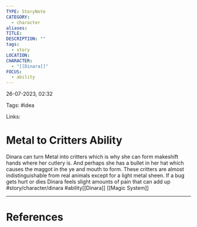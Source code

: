 ```yaml
---
TYPE: StoryNote
CATEGORY:
  - character
aliases: 
TITLE: 
DESCRIPTION: ""
tags:
  - story
LOCATION: 
CHARACTER:
  - "[[Dinara]]"
FOCUS:
  - ability
---
```

26-07-2023, 02:32

Tags: #idea 

Links: 

# Metal to Critters Ability


Dinara can turn Metal into critters which is why she can form makeshift hands where her cutlery is. And perhaps she has a bullet in her hat which causes the maggot in the ye and mouth to form. These critters are almost indistinguishable from real animals except for a light metal sheen. If a bug gets hurt or dies Dinara feels slight amounts of pain that can add up #story/character/dinara #ability[[Dinara]] [[Magic System]]

---
# References
